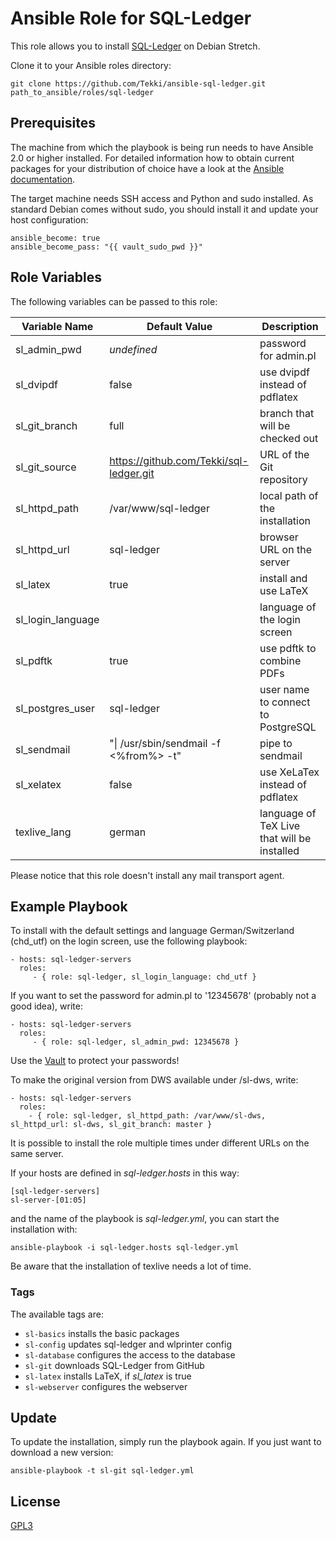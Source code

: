 Ansible Role for SQL-Ledger
===========================

This role allows you to install [SQL-Ledger](https://github.com/Tekki/sql-ledger) on Debian Stretch.

Clone it to your Ansible roles directory:

    git clone https://github.com/Tekki/ansible-sql-ledger.git path_to_ansible/roles/sql-ledger

Prerequisites
-------------

The machine from which the playbook is being run needs to have Ansible 2.0
or higher installed. For detailed information how to obtain current packages for your
distribution of choice have a look at the
[Ansible documentation](https://docs.ansible.com/ansible/latest/installation_guide/intro_installation.html).

The target machine needs SSH access and Python and sudo installed. As standard Debian
comes without sudo, you should install it and update your host configuration:

    ansible_become: true
    ansible_become_pass: "{{ vault_sudo_pwd }}"

Role Variables
--------------

The following variables can be passed to this role:

| Variable Name | Default Value | Description |
| ------------- | ------------- | ----------- |
| sl_admin_pwd | *undefined* | password for admin.pl |
| sl_dvipdf | false | use dvipdf instead of pdflatex |
| sl_git_branch | full | branch that will be checked out |
| sl_git_source | https://github.com/Tekki/sql-ledger.git | URL of the Git repository |
| sl_httpd_path | /var/www/sql-ledger | local path of the installation |
| sl_httpd_url | sql-ledger | browser URL on the server |
| sl_latex | true | install and use LaTeX |
| sl_login_language | | language of the login screen |
| sl_pdftk | true | use pdftk to combine PDFs |
| sl_postgres_user | sql-ledger | user name to connect to PostgreSQL |
| sl_sendmail | "\| /usr/sbin/sendmail -f <%from%> -t" | pipe to sendmail |
| sl_xelatex | false | use XeLaTex instead of pdflatex |
| texlive_lang | german | language of TeX Live that will be installed |

Please notice that this role doesn't install any mail transport agent.

Example Playbook
----------------

To install with the default settings and language German/Switzerland (chd_utf) on the login screen, use the following playbook:

    - hosts: sql-ledger-servers
      roles:
         - { role: sql-ledger, sl_login_language: chd_utf }

If you want to set the password for admin.pl to '12345678' (probably not a good idea), write:

    - hosts: sql-ledger-servers
      roles:
         - { role: sql-ledger, sl_admin_pwd: 12345678 }

Use the [Vault](http://docs.ansible.com/ansible/latest/user_guide/playbooks_vault.html) to protect your
passwords!

To make the original version from DWS available under /sl-dws, write:

    - hosts: sql-ledger-servers
      roles:
        - { role: sql-ledger, sl_httpd_path: /var/www/sl-dws, sl_httpd_url: sl-dws, sl_git_branch: master }

It is possible to install the role multiple times under different URLs on the same server.

If your hosts are defined in *sql-ledger.hosts* in this way:

    [sql-ledger-servers]
    sl-server-[01:05]

and the name of the playbook is *sql-ledger.yml*, you can start the installation with:

    ansible-playbook -i sql-ledger.hosts sql-ledger.yml

Be aware that the installation of texlive needs a lot of time.

### Tags

The available tags are:

- `sl-basics` installs the basic packages
- `sl-config` updates sql-ledger and wlprinter config
- `sl-database` configures the access to the database
- `sl-git` downloads SQL-Ledger from GitHub
- `sl-latex` installs LaTeX, if *sl_latex* is true
- `sl-webserver` configures the webserver

Update
------

To update the installation, simply run the playbook again. If you just want
to download a new version:

    ansible-playbook -t sl-git sql-ledger.yml

License
-------

[GPL3](LICENSE)
